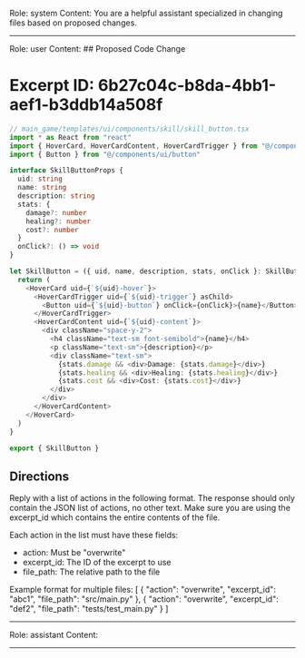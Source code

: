 Role: system
Content: You are a helpful assistant specialized in changing files based on proposed changes.
__________________
Role: user
Content: ## Proposed Code Change
# Excerpt ID: 6b27c04c-b8da-4bb1-aef1-b3ddb14a508f
```typescript
// main_game/templates/ui/components/skill/skill_button.tsx
import * as React from "react"
import { HoverCard, HoverCardContent, HoverCardTrigger } from "@/components/ui/hover-card"
import { Button } from "@/components/ui/button"

interface SkillButtonProps {
  uid: string
  name: string
  description: string
  stats: {
    damage?: number
    healing?: number
    cost?: number
  }
  onClick?: () => void
}

let SkillButton = ({ uid, name, description, stats, onClick }: SkillButtonProps) => {
  return (
    <HoverCard uid={`${uid}-hover`}>
      <HoverCardTrigger uid={`${uid}-trigger`} asChild>
        <Button uid={`${uid}-button`} onClick={onClick}>{name}</Button>
      </HoverCardTrigger>
      <HoverCardContent uid={`${uid}-content`}>
        <div className="space-y-2">
          <h4 className="text-sm font-semibold">{name}</h4>
          <p className="text-sm">{description}</p>
          <div className="text-sm">
            {stats.damage && <div>Damage: {stats.damage}</div>}
            {stats.healing && <div>Healing: {stats.healing}</div>}
            {stats.cost && <div>Cost: {stats.cost}</div>}
          </div>
        </div>
      </HoverCardContent>
    </HoverCard>
  )
}

export { SkillButton }
```

## Directions
Reply with a list of actions in the following format. The response should only contain the JSON list of actions, no other text.
Make sure you are using the excerpt_id which contains the entire contents of the file.

Each action in the list must have these fields:
- action: Must be "overwrite"
- excerpt_id: The ID of the excerpt to use
- file_path: The relative path to the file

Example format for multiple files:
[
    {
        "action": "overwrite",
        "excerpt_id": "abc1",
        "file_path": "src/main.py"
    },
    {
        "action": "overwrite",
        "excerpt_id": "def2",
        "file_path": "tests/test_main.py"
    }
]
__________________
Role: assistant
Content: 
__________________
